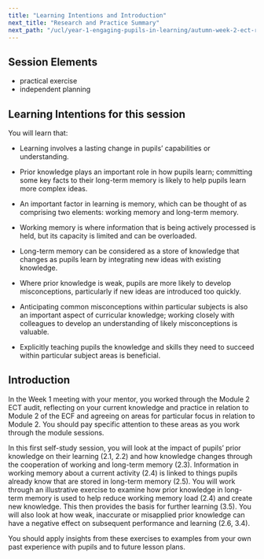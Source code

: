 ```yaml
---
title: "Learning Intentions and Introduction"
next_title: "Research and Practice Summary"
next_path: "/ucl/year-1-engaging-pupils-in-learning/autumn-week-2-ect-research-and-practice-summary"
---
```


## Session Elements

- practical exercise
- independent planning

## Learning Intentions for this session

You will learn that:

- Learning involves a lasting change in pupils’ capabilities or understanding.                                                                                                                                         

- Prior knowledge plays an important role in how pupils learn; committing some key facts to their long-term memory is likely to help pupils learn more complex ideas.
- An important factor in learning is memory, which can be thought of as comprising two elements: working memory and long-term memory.
- Working memory is where information that is being actively processed is held, but its capacity is limited and can be overloaded.
- Long-term memory can be considered as a store of knowledge that changes as pupils learn by integrating new ideas with existing knowledge.
- Where prior knowledge is weak, pupils are more likely to develop misconceptions, particularly if new ideas are introduced too quickly.
- Anticipating common misconceptions within particular subjects is also an important aspect of curricular knowledge; working closely with colleagues to develop an understanding of likely misconceptions is valuable.
- Explicitly teaching pupils the knowledge and skills they need to succeed within particular subject areas is beneficial.

## Introduction

In the Week 1 meeting with your mentor, you worked through the Module 2 ECT audit, reflecting on your current knowledge and practice in relation to Module 2 of the ECF and agreeing on areas for particular focus in relation to Module 2. You should pay specific attention to these areas as you work through the module sessions.

In this first self-study session, you will look at the impact of pupils’ prior knowledge on their learning (2.1, 2.2) and how knowledge changes through the cooperation of working and long-term memory (2.3). Information in working memory about a current activity (2.4) is linked to things pupils already know that are stored in long-term memory (2.5). You will work through an illustrative exercise to examine how prior knowledge in long-term memory is used to help reduce working memory load (2.4) and create new knowledge. This then provides the basis for further learning (3.5). You will also look at how weak, inaccurate or misapplied prior knowledge can have a negative effect on subsequent performance and learning (2.6, 3.4).

You should apply insights from these exercises to examples from your own past experience with pupils and to future lesson plans.
